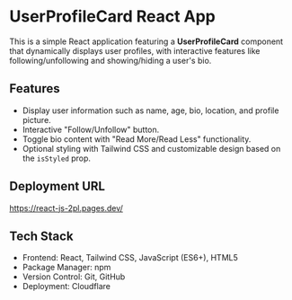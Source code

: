 # UserProfileCard React App

This is a simple React application featuring a **UserProfileCard** component that dynamically displays user profiles, with interactive features like following/unfollowing and showing/hiding a user's bio.

## Features

- Display user information such as name, age, bio, location, and profile picture.
- Interactive "Follow/Unfollow" button.
- Toggle bio content with "Read More/Read Less" functionality.
- Optional styling with Tailwind CSS and customizable design based on the `isStyled` prop.

## Deployment URL

https://react-js-2pl.pages.dev/

## Tech Stack

- Frontend: React, Tailwind CSS, JavaScript (ES6+), HTML5
- Package Manager: npm
- Version Control: Git, GitHub
- Deployment: Cloudflare
